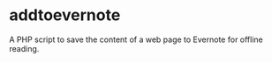 addtoevernote
=============

A PHP script to save the content of a web page to Evernote for offline reading.
